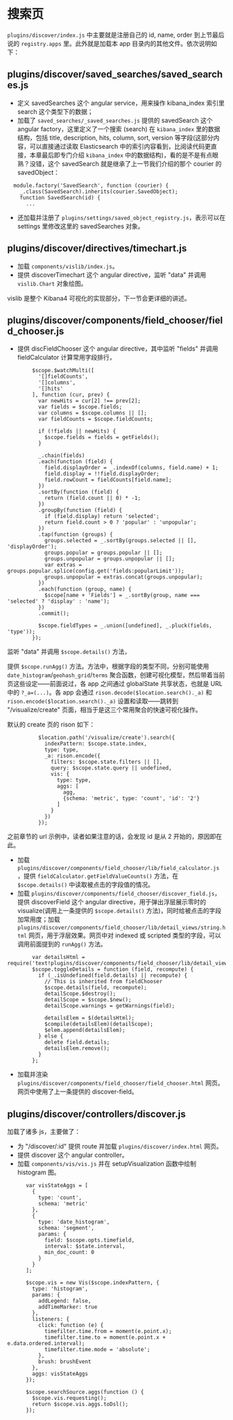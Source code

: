 # 搜索页

`plugins/discover/index.js` 中主要就是注册自己的 id, name, order 到上节最后说的 `registry.apps` 里。此外就是加载本 app 目录内的其他文件。依次说明如下：

## plugins/discover/saved_searches/saved_searches.js

* 定义 savedSearches 这个 angular service，用来操作 kibana_index 索引里 search 这个类型下的数据；
* 加载了 `saved_searches/_saved_searches.js` 提供的 savedSearch 这个 angular factory，这里定义了一个搜索 (search) 在 `kibana_index` 里的数据结构，包括 title, description, hits, column, sort, version 等字段(这部分内容，可以直接通过读取 Elasticsearch 中的索引内容看到，比阅读代码更直接，本章最后即专门介绍 `kibana_index` 中的数据结构)，看的是不是有点眼熟？没错，这个 savedSearch 就是继承了上一节我们介绍的那个 courier 的 savedObject：

```
  module.factory('SavedSearch', function (courier) {
    _.class(SavedSearch).inherits(courier.SavedObject);
    function SavedSearch(id) {
      ...
```

* 还加载并注册了 `plugins/settings/saved_object_registry.js`，表示可以在 settings 里修改这里的 savedSearches 对象。

## plugins/discover/directives/timechart.js

* 加载 `components/vislib/index.js`。
* 提供 discoverTimechart 这个 angular directive，监听 "data" 并调用 `vislib.Chart` 对象绘图。

vislib 是整个 Kibana4 可视化的实现部分，下一节会更详细的讲述。

## plugins/discover/components/field_chooser/field_chooser.js

* 提供 discFieldChooser 这个 angular directive，其中监听 "fields" 并调用 fieldCalculator 计算常用字段排行，

```
        $scope.$watchMulti([
          '[]fieldCounts',
          '[]columns',
          '[]hits'
        ], function (cur, prev) {
          var newHits = cur[2] !== prev[2];
          var fields = $scope.fields;
          var columns = $scope.columns || [];
          var fieldCounts = $scope.fieldCounts;

          if (!fields || newHits) {
            $scope.fields = fields = getFields();
          }

          _.chain(fields)
          .each(function (field) {
            field.displayOrder = _.indexOf(columns, field.name) + 1;
            field.display = !!field.displayOrder;
            field.rowCount = fieldCounts[field.name];
          })
          .sortBy(function (field) {
            return (field.count || 0) * -1;
          })
          .groupBy(function (field) {
            if (field.display) return 'selected';
            return field.count > 0 ? 'popular' : 'unpopular';
          })
          .tap(function (groups) {
            groups.selected = _.sortBy(groups.selected || [], 'displayOrder');
            groups.popular = groups.popular || [];
            groups.unpopular = groups.unpopular || [];
            var extras = groups.popular.splice(config.get('fields:popularLimit'));
            groups.unpopular = extras.concat(groups.unpopular);
          })
          .each(function (group, name) {
            $scope[name + 'Fields'] = _.sortBy(group, name === 'selected' ? 'display' : 'name');
          })
          .commit();

          $scope.fieldTypes = _.union([undefined], _.pluck(fields, 'type'));
        });
```

监听 "data" 并调用 `$scope.details()` 方法，

提供 `$scope.runAgg()` 方法。方法中，根据字段的类型不同，分别可能使用 `date_histogram`/`geohash_grid`/`terms` 聚合函数，创建可视化模型，然后带着当前页这些设定——前面说过，各 app 之间通过 globalState 共享状态，也就是 URL 中的 `?_a=(...)`。各 app 会通过 `rison.decode($location.search()._a)` 和 `rison.encode($location.search()._a)` 设置和读取——跳转到 "/visualize/create" 页面，相当于是这三个常用聚合的快速可视化操作。

默认的 create 页的 rison 如下：

```
          $location.path('/visualize/create').search({
            indexPattern: $scope.state.index,
            type: type,
            _a: rison.encode({
              filters: $scope.state.filters || [],
              query: $scope.state.query || undefined,
              vis: {
                type: type,
                aggs: [
                  agg,
                  {schema: 'metric', type: 'count', 'id': '2'}
                ]
              }
            })
          });
```

之前章节的 url 示例中，读者如果注意的话，会发现 id 是从 2 开始的，原因即在此。

* 加载 `plugins/discover/components/field_chooser/lib/field_calculator.js` ，提供 `fieldCalculator.getFieldValueCounts()` 方法，在 `$scope.details()` 中读取被点击的字段值的情况。
* 加载 `plugins/discover/components/field_chooser/discover_field.js`，提供 discoverField 这个 angular directive，用于弹出浮层展示零时的 visualize(调用上一条提供的 `$scope.details()` 方法)，同时给被点击的字段加常用度；加载 `plugins/discover/components/field_chooser/lib/detail_views/string.html` 网页，用于浮层效果。网页中对 indexed 或 scripted 类型的字段，可以调用前面提到的 `runAgg()` 方法。

```
        var detailsHtml = require('text!plugins/discover/components/field_chooser/lib/detail_views/string.html');
        $scope.toggleDetails = function (field, recompute) {
          if (_.isUndefined(field.details) || recompute) {
            // This is inherited from fieldChooser
            $scope.details(field, recompute);
            detailScope.$destroy();
            detailScope = $scope.$new();
            detailScope.warnings = getWarnings(field);

            detailsElem = $(detailsHtml);
            $compile(detailsElem)(detailScope);
            $elem.append(detailsElem);
          } else {
            delete field.details;
            detailsElem.remove();
          }
        };
```

* 加载并渲染 `plugins/discover/components/field_chooser/field_chooser.html` 网页。网页中使用了上一条提供的 discover-field。

## plugins/discover/controllers/discover.js

加载了诸多 js，主要做了：

* 为 "/discover/:id" 提供 route 并加载 `plugins/discover/index.html` 网页。
* 提供 discover 这个 angular controller。
* 加载 `components/vis/vis.js` 并在 setupVisualization 函数中绘制 histogram 图。

```
      var visStateAggs = [
        {
          type: 'count',
          schema: 'metric'
        },
        {
          type: 'date_histogram',
          schema: 'segment',
          params: {
            field: $scope.opts.timefield,
            interval: $state.interval,
            min_doc_count: 0
          }
        }
      ];

      $scope.vis = new Vis($scope.indexPattern, {
        type: 'histogram',
        params: {
          addLegend: false,
          addTimeMarker: true
        },
        listeners: {
          click: function (e) {
            timefilter.time.from = moment(e.point.x);
            timefilter.time.to = moment(e.point.x + e.data.ordered.interval);
            timefilter.time.mode = 'absolute';
          },
          brush: brushEvent
        },
        aggs: visStateAggs
      });

      $scope.searchSource.aggs(function () {
        $scope.vis.requesting();
        return $scope.vis.aggs.toDsl();
      });
```
